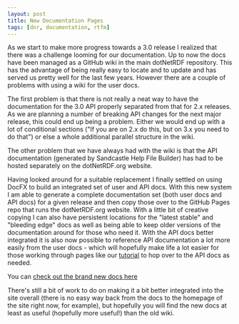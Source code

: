 ```yaml
---
layout: post
title: New Documentation Pages
tags: [dnr, documentation, rtfm]
---
```


As we start to make more progress towards a 3.0 release I realized that there was a challenge looming for our documentation.
Up to now the docs have been managed as a GitHub wiki in the main dotNetRDF repository. This has the advantage of being 
really easy to locate and to update and has served us pretty well for the last few years. However there are a couple of problems
with using a wiki for the user docs.

The first problem is that  there is not really a neat way to have the documentation for the 3.0 API properly separated from
that for 2.x releases. As we are planning a number of breaking API changes for the next major release, this could
end up being a problem. Either we would end up with a lot of conditional sections ("If you are on 2.x do this, but 
on 3.x you need to do that") or else a whole additional parallel structure in the wiki.

The other problem that we have always had with the wiki is that the API documentation (generated by Sandcastle Help 
File Builder) has had to be hosted separately on the dotNetRDF.org website. 

Having looked around for a suitable replacement I finally settled on using DocFX to build an integrated set of user and API docs.
With this new system I am able to generate a complete documentation set (both user docs and API docs) for a given release and
then copy those over to the GitHub Pages repo that runs the dotNetRDF.org website. With a little bit of creative copying I can
also have persistent locations for the "latest stable" and "bleeding edge" docs as well as being able to keep older versions
of the documentation around for those who need it. With the API docs better integrated it is also now possible to reference
API documentation a lot more easily from the user docs - which will hopefully make life a lot easier for those working through
pages like our [tutorial](/docs/stable/user_guide/Getting-Started.html) to hop over to the API docs as needed.

You can [check out the brand new docs here](https://www.dotnetrdf.org/docs/stable/)

There's still a bit of work to do on making it a bit better integrated into the site overall (there is no easy way back from 
the docs to the homepage of the site right now, for example), but hopefully you will find the new docs at least as useful
(hopefully more useful!) than the old wiki.
